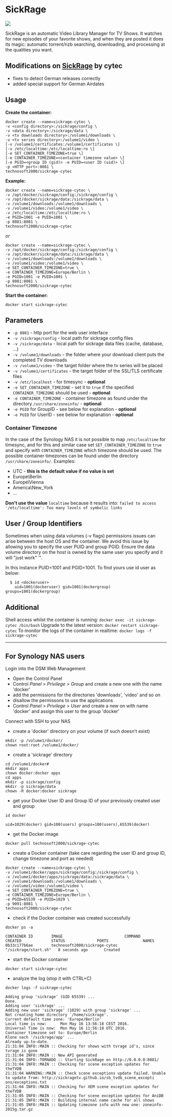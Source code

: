 # SickRage
![](https://sickrage.github.io/images/logo.png)

SickRage is an automatic Video Library Manager for TV Shows.
It watches for new episodes of your favorite shows, and when they are posted it does its magic: automatic torrent/nzb searching, downloading, and processing at the qualities you want.

## Modifications on [SickRage](https://sickrage.github.io/) by cytec
* fixes to detect German releases correctly
* added special support for German Airdates

## Usage ##

__Create the container:__
```
docker create --name=sickrage-cytec \
-v <config directory>:/sickrage/config \
-v <data directory>:/sickrage/data \
-v <tv downloads directory>:/volume1/downloads \
-v <tv series directory>:/volume1/video \
[-v /volume1/certificates:/volume1/certificates \]
[-v /etc/localtime:/etc/localtime:ro \]
[-e SET_CONTAINER_TIMEZONE=true \]
[-e CONTAINER_TIMEZONE=<container timezone value> \]
[-e PGID=<group ID (gid)> -e PUID=<user ID (uid)> \]
-p <HTTP port>:8081 \
technosoft2000/sickrage-cytec
```

__Example:__
```
docker create --name=sickrage-cytec \
-v /opt/docker/sickrage/config:/sickrage/config \
-v /opt/docker/sickrage/data:/sickrage/data \
-v /volume1/downloads:/volume1/downloads \
-v /volume1/video:/volume1/video \
-v /etc/localtime:/etc/localtime:ro \
-e PGID=1001 -e PUID=1001 \
-p 8081:8081 \
technosoft2000/sickrage-cytec
```

*or*

```
docker create --name=sickrage-cytec \
-v /opt/docker/sickrage/config:/sickrage/config \
-v /opt/docker/sickrage/data:/sickrage/data \
-v /volume1/downloads:/volume1/downloads \
-v /volume1/video:/volume1/video \
-e SET_CONTAINER_TIMEZONE=true \
-e CONTAINER_TIMEZONE=Europe/Berlin \
-e PGID=1001 -e PUID=1001 \
-p 8081:8081 \
technosoft2000/sickrage-cytec
```

__Start the container:__
```
docker start sickrage-cytec
```

## Parameters ##
* `-p 8081` - http port for the web user interface
* `-v /sickrage/config` - local path for sickrage config files
* `-v /sickrage/data` - local path for sickrage data files (cache, database, ...)
* `-v /volume1/downloads` - the folder where your download client puts the completed TV downloads
* `-v /volume1/video` - the target folder where the tv series will be placed
* `-v /volume1/certificates` - the target folder of the SSL/TLS certificate files
* `-v /etc/localhost` - for timesync - __optional__
* `-e SET_CONTAINER_TIMEZONE` - set it to `true` if the specified `CONTAINER_TIMEZONE` should be used - __optional__ 
* `-e CONTAINER_TIMEZONE` - container timezone as found under the directory `/usr/share/zoneinfo/` - __optional__
* `-e PGID` for GroupID - see below for explanation - __optional__
* `-e PUID` for UserID - see below for explanation - __optional__

### Container Timezone

In the case of the Synology NAS it is not possible to map `/etc/localtime` for timesync, and for this and similar case
set `SET_CONTAINER_TIMEZONE` to `true` and specify with `CONTAINER_TIMEZONE` which timezone should be used.
The possible container timezones can be found under the directory `/usr/share/zoneinfo/`.
Examples:
* UTC - __this is the default value if no value is set__
* Europe\Berlin
* Europe\Vienna
* America\New_York
* ...

__Don't use the value__ `localtime` because it results into: `failed to access '/etc/localtime': Too many levels of symbolic links`

## User / Group Identifiers ##
Sometimes when using data volumes (-v flags) permissions issues can arise between the host OS and the container. We avoid this issue by allowing you to specify the user PUID and group PGID. Ensure the data volume directory on the host is owned by the same user you specify and it will "just work" ™.

In this instance PUID=1001 and PGID=1001. To find yours use id user as below:

```
  $ id <dockeruser>
    uid=1001(dockeruser) gid=1001(dockergroup) groups=1001(dockergroup)
```

## Additional ##
Shell access whilst the container is running: `docker exec -it sickrage-cytec /bin/bash`
Upgrade to the latest version: `docker restart sickrage-cytec`
To monitor the logs of the container in realtime: `docker logs -f sickrage-cytec`

---

## For Synology NAS users ##

Login into the DSM Web Management
* Open the Control Panel
* Control _Panel_ > _Privilege_ > _Group_ and create a new one with the name 'docker'
* add the permissions for the directories 'downloads', 'video' and so on
* disallow the permissons to use the applications
* Control _Panel_ > _Privilege_ > _User_ and create a new on with name 'docker' and assign this user to the group 'docker'

Connect with SSH to your NAS
* create a 'docker' directory on your volume (if such doesn't exist)
```
mkdir -p /volume1/docker/
chown root:root /volume1/docker/
```

* create a 'sickrage' directory
```
cd /volume1/docker#
mkdir apps
chown docker:docker apps
cd apps
mkdir -p sickrage/config
mkdir -p sickrage/data
chown -R docker:docker sickrage
```

* get your Docker User ID and Group ID of your previously created user and group
```
id docker

uid=1029(docker) gid=100(users) groups=100(users),65539(docker)
```

* get the Docker image
```
docker pull technosoft2000/sickrage-cytec
```

* create a Docker container (take care regarding the user ID and group ID, change timezone and port as needed)
```
docker create --name=sickrage-cytec \
-v /volume1/docker/apps/sickrage/config:/sickrage/config \
-v /volume1/docker/apps/sickrage/data:/sickrage/data \
-v /volume1/downloads:/volume1/downloads \
-v /volume1/video:/volume1/video \
-e SET_CONTAINER_TIMEZONE=true \
-e CONTAINER_TIMEZONE=Europe/Berlin \
-e PGID=65539 -e PUID=1029 \
-p 9091:8081 \
technosoft2000/sickrage-cytec
```

* check if the Docker container was created successfully
```
docker ps -a

CONTAINER ID        IMAGE                           COMMAND                CREATED             STATUS              PORTS               NAMES
0b33c177b6ae        technosoft2000/sickrage-cytec   "/sickrage/start.sh"   8 seconds ago       Created 
```

* start the Docker container
```
docker start sickrage-cytec
```

* analyze the log (stop it with CTRL+C)
```
docker logs -f sickrage-cytec

Adding group 'sickrage' (GID 65539) ...
Done.
Adding user 'sickrage' ...
Adding new user 'sickrage' (1029) with group 'sickrage' ...
Not creating home directory `/home/sickrage'.
Current default time zone: 'Europe/Berlin'
Local time is now:      Mon May 16 13:56:18 CEST 2016.
Universal Time is now:  Mon May 16 11:56:18 UTC 2016.
Container timezone set to: Europe/Berlin
Klone nach '/sickrage/app' ...
Already up-to-date.
21:31:04 INFO::MAIN :: Checking for shows with tvrage id's, since tvrage is gone
21:31:04 INFO::MAIN :: New API generated
21:31:04 INFO::TORNADO :: Starting SickRage on http://0.0.0.0:8081/
21:31:04 INFO::MAIN :: Checking for scene exception updates for theTVDB
21:31:04 WARNING::MAIN :: Check scene exceptions update failed. Unable to update from: http://sickragetv.github.io/sb_tvdb_scene_excepti
ons/exceptions.txt
21:31:04 INFO::MAIN :: Checking for XEM scene exception updates for theTVDB
21:31:05 INFO::MAIN :: Checking for scene exception updates for AniDB
21:31:05 INFO::MAIN :: Building internal name cache for all shows
21:31:05 INFO::MAIN :: Updating timezone info with new one: zoneinfo-2015g.tar.gz
```
